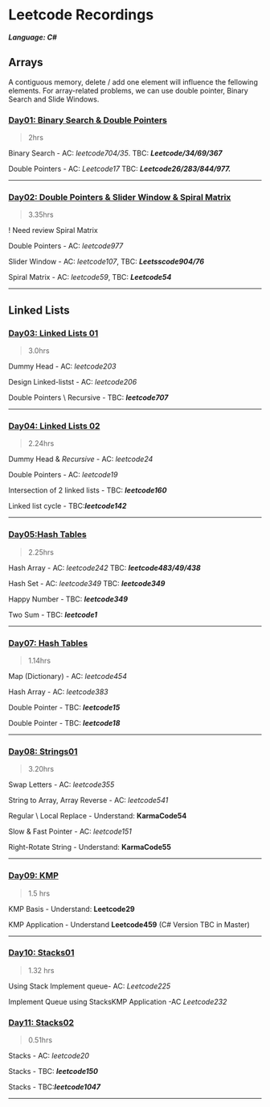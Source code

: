 # Leetcode Recordings
***Language: C#***
## Arrays

A contiguous memory, delete / add one element will influence the fellowing elements. For array-related problems, we can use double pointer, Binary Search and Slide Windows.

### [Day01: Binary Search & Double Pointers](./Day1_Arrays01)
> 2hrs 

Binary Search - AC: *leetcode704/35*. TBC: ***Leetcode/34/69/367***

Double Pointers - AC: *Leetcode17* TBC: ***Leetcode26/283/844/977.***

---

### [Day02: Double Pointers & Slider Window & Spiral Matrix](./Day02_Arrays02/) 

>3.35hrs

! Need review Spiral Matrix

Double Pointers - AC: *leetcode977*

Slider Window - AC: *leetcode107*, TBC: ***Leetsscode904/76***

Spiral Matrix - AC: *leetcode59*, TBC: ***Leetcode54***

---

## Linked Lists

### [Day03: Linked Lists 01](./Day03_LinkedList01/) 

> 3.0hrs


Dummy Head - AC: *leetcode203*

Design Linked-listst - AC: *leetcode206*

Double Pointers \ Recursive  - TBC: ***leetcode707***

---

### [Day04: Linked Lists 02](./Day04_LinkedList02/)

> 2.24hrs


Dummy Head & *Recursive* - AC: *leetcode24*

Double Pointers - AC: *leetcode19*

Intersection of 2 linked lists - TBC: ***leetcode160***

Linked list cycle - TBC:***leetcode142***

---




### [Day05:Hash Tables](./Day06_HashTables01/) 

> 2.25hrs


Hash Array - AC: *leetcode242* TBC: ***leetcode483/49/438***

Hash Set - AC: *leetcode349* TBC: ***leetcode349***

Happy Number - TBC: ***leetcode349***

Two Sum - TBC: ***leetcode1***

---

### [Day07: Hash Tables](./Day07_HashTables02/) 

> 1.14hrs


Map (Dictionary) - AC: *leetcode454*

Hash Array - AC: *leetcode383*

Double Pointer - TBC: ***leetcode15***

Double Pointer - TBC: ***leetcode18***

---

### [Day08: Strings01](./Day08_Strings01/) 

> 3.20hrs


Swap Letters - AC: *leetcode355*

String to Array, Array Reverse - AC: *leetcode541*

Regular \ Local Replace - Understand: **KarmaCode54**

Slow & Fast Pointer - AC: *leetcode151*

Right-Rotate String - Understand: **KarmaCode55**

---
### [Day09: KMP](./Day09_Strings02_KMP/)
>1.5 hrs

KMP Basis - Understand: **Leetcode29** 

KMP Application - Understand **Leetcode459** (C# Version TBC in Master)

---
### [Day10: Stacks01](./Day10_Stacks01/)

> 1.32 hrs

Using Stack Implement queue- AC: *Leetcode225*

Implement Queue using StacksKMP Application -AC *Leetcode232*

### [Day11: Stacks02 ](./Day11_Stacks02/) 

> 0.51hrs


Stacks  - AC: *leetcode20*

Stacks - TBC: ***leetcode150***

Stacks - TBC:***leetcode1047***

---